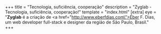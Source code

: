 +++
title = "Tecnologia, suficiência, cooperação"
description = "Zyglab - Tecnologia, suficiência, cooperação!"
template = "index.html"
[extra]
eye = "<strong>Zyglab</strong> é a criação de <a href=\"http://www.eberfdias.com\">Éber F. Dias</a>, um web developer full-stack e designer da região de São Paulo, Brasil."
+++

